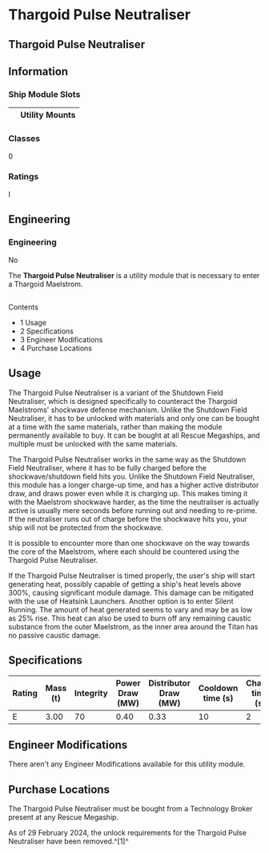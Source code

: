# Thargoid Pulse Neutraliser
## **Thargoid Pulse Neutraliser**

## Information

### Ship Module Slots
|  | Utility Mounts |
| --- | --- |

### Classes

0

### Ratings

I

## Engineering

###  Engineering

No

The **Thargoid Pulse Neutraliser** is a utility module that is necessary to enter a Thargoid Maelstrom.

## 

Contents

- 1 Usage
- 2 Specifications
- 3 Engineer Modifications
- 4 Purchase Locations

## Usage

The Thargoid Pulse Neutraliser is a variant of the Shutdown Field Neutraliser, which is designed specifically to counteract the Thargoid Maelstroms' shockwave defense mechanism. Unlike the Shutdown Field Neutraliser, it has to be unlocked with materials and only one can be bought at a time with the same materials, rather than making the module permanently available to buy. It can be bought at all Rescue Megaships, and multiple must be unlocked with the same materials.

The Thargoid Pulse Neutraliser works in the same way as the Shutdown Field Neutraliser, where it has to be fully charged before the shockwave/shutdown field hits you. Unlike the Shutdown Field Neutraliser, this module has a longer charge-up time, and has a higher active distributor draw, and draws power even while it is charging up. This makes timing it with the Maelstrom shockwave harder, as the time the neutraliser is actually active is usually mere seconds before running out and needing to re-prime. If the neutraliser runs out of charge before the shockwave hits you, your ship will not be protected from the shockwave.

It is possible to encounter more than one shockwave on the way towards the core of the Maelstrom, where each should be countered using the Thargoid Pulse Neutraliser.

If the Thargoid Pulse Neutraliser is timed properly, the user's ship will start generating heat, possibly capable of getting a ship's heat levels above 300%, causing significant module damage. This damage can be mitigated with the use of Heatsink Launchers. Another option is to enter Silent Running. The amount of heat generated seems to vary and may be as low as 25% rise. This heat can also be used to burn off any remaining caustic substance from the outer Maelstrom, as the inner area around the Titan has no passive caustic damage.

## Specifications

| Rating | Mass (t) | Integrity | Power Draw (MW) | Distributor Draw (MW) | Cooldown time (s) | Charge time (s) | Value |
| --- | --- | --- | --- | --- | --- | --- | --- |
| E | 3.00 | 70 | 0.40 | 0.33 | 10 | 2 | 146,250 |

## Engineer Modifications

There aren't any Engineer Modifications available for this utility module.

## Purchase Locations

The Thargoid Pulse Neutraliser must be bought from a Technology Broker present at any Rescue Megaship.

As of 29 February 2024, the unlock requirements for the Thargoid Pulse Neutraliser have been removed.^[1]^